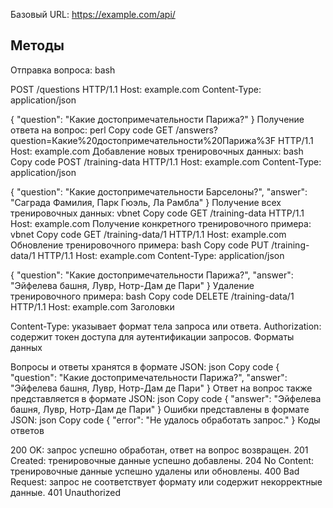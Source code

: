 Базовый URL: https://example.com/api/

<h2>Методы</h2>

Отправка вопроса:
bash

POST /questions HTTP/1.1
Host: example.com
Content-Type: application/json

{
    "question": "Какие достопримечательности Парижа?"
}
Получение ответа на вопрос:
perl
Copy code
GET /answers?question=Какие%20достопримечательности%20Парижа%3F HTTP/1.1
Host: example.com
Добавление новых тренировочных данных:
bash
Copy code
POST /training-data HTTP/1.1
Host: example.com
Content-Type: application/json

{
    "question": "Какие достопримечательности Барселоны?",
    "answer": "Саграда Фамилия, Парк Гюэль, Ла Рамбла"
}
Получение всех тренировочных данных:
vbnet
Copy code
GET /training-data HTTP/1.1
Host: example.com
Получение конкретного тренировочного примера:
vbnet
Copy code
GET /training-data/1 HTTP/1.1
Host: example.com
Обновление тренировочного примера:
bash
Copy code
PUT /training-data/1 HTTP/1.1
Host: example.com
Content-Type: application/json

{
    "question": "Какие достопримечательности Парижа?",
    "answer": "Эйфелева башня, Лувр, Нотр-Дам де Пари"
}
Удаление тренировочного примера:
bash
Copy code
DELETE /training-data/1 HTTP/1.1
Host: example.com
Заголовки

Content-Type: указывает формат тела запроса или ответа.
Authorization: содержит токен доступа для аутентификации запросов.
Форматы данных

Вопросы и ответы хранятся в формате JSON:
json
Copy code
{
    "question": "Какие достопримечательности Парижа?",
    "answer": "Эйфелева башня, Лувр, Нотр-Дам де Пари"
}
Ответ на вопрос также представляется в формате JSON:
json
Copy code
{
    "answer": "Эйфелева башня, Лувр, Нотр-Дам де Пари"
}
Ошибки представлены в формате JSON:
json
Copy code
{
    "error": "Не удалось обработать запрос."
}
Коды ответов

200 OK: запрос успешно обработан, ответ на вопрос возвращен.
201 Created: тренировочные данные успешно добавлены.
204 No Content: тренировочные данные успешно удалены или обновлены.
400 Bad Request: запрос не соответствует формату или содержит некорректные данные.
401 Unauthorized
